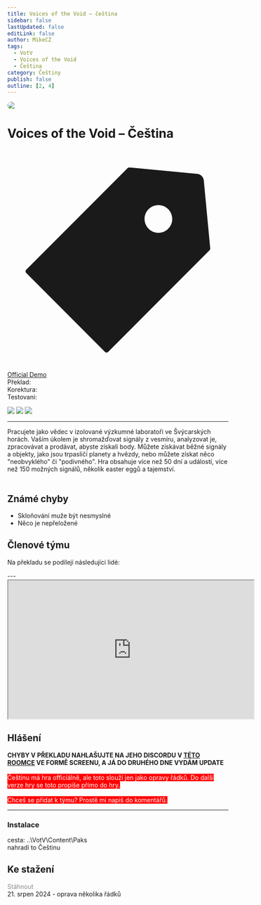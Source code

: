 ```yaml
---
title: Voices of the Void – čeština
sidebar: false
lastUpdated: false
editLink: false
author: MikeCZ
tags:
  - VotV
  - Voices of the Void
  - Čeština
category: Češtiny
publish: false
outline: [2, 4]
---
```

<script setup lang="ts">
const people = {
  lead: [
    { name: "MikeCZ", role: "Vedení projektu"}
  ],
  l10n: [
    { name: "Hopes", role: "Překlad, Korektura"},
    { name: "Redpomp55", role: "Překlad"},
    { name: "Metroxx", role: "Překlad"},
  ],
  support: [
    { name: "termit", role: "Technika, fonty"},
  ],
  partners: [
    { name: "RTHWLDN", role: "Mediální partner", url: "https://rothwellden.art"},
    { name: "Sterakdary", role: "Promo", url: "https://sterakdary.cz"}
  ]
};
</script>

<div style="border-radius: 16px; overflow: hidden; margin-bottom: 16px;">
  <img src="https://cdn2.steamgriddb.com/hero_thumb/217831965d021a41b6d1c8525748d334.jpg">
</div> 

# Voices of the Void – Čeština 
<div class="page-tag-info" aria-label="Tag🏷" data-balloon-pos="up">
<svg xmlns="http://www.w3.org/2000/svg" class="icon tag-icon" viewBox="0 0 1024 1024" fill="currentColor" aria-label="tag icon" name="tag"><path d="M939.902 458.563L910.17 144.567c-1.507-16.272-14.465-29.13-30.737-30.737L565.438 84.098h-.402c-3.215 0-5.726 1.005-7.634 2.913l-470.39 470.39a10.004 10.004 0 000 14.164l365.423 365.424c1.909 1.908 4.42 2.913 7.132 2.913s5.223-1.005 7.132-2.913l470.39-470.39c2.01-2.11 3.014-5.023 2.813-8.036zm-240.067-72.121c-35.458 0-64.286-28.828-64.286-64.286s28.828-64.285 64.286-64.285 64.286 28.828 64.286 64.285-28.829 64.286-64.286 64.286z"></path></svg>
<div style="max-width: 600px" class="tag-custom page-tag-item">
<a href="" class="tyrkys">
<el-tag type="warning" effect="light">Official</el-tag>
</a>
<a href="" class="purple">
<el-tag type="warning" effect="light">Demo</el-tag>
</a></div></div> 

<div class="stavpr prog-custom" style="display: flex; align-items: center; column-gap: 12px">
  <div class="infopr">Překlad:</div>
  <div class="progpr" style="flex: 1"><el-progress :percentage="100" :stroke-width="18" :text-inside="true" status="success" striped /></div>
</div>
<div class="stavpr prog-custom" style="display: flex; align-items: center; column-gap: 12px">
  <div class="infopr">Korektura:</div>
  <div class="progpr" style="flex: 1"><el-progress :percentage="97" :stroke-width="18" :text-inside="true" status="warning" striped /></div>
</div>
<div class="stavpr prog-custom" style="display: flex; align-items: center; column-gap: 12px">
  <div class="infopr">Testovani:</div>
  <div class="progpr" style="flex: 1"><el-progress :percentage="90" :stroke-width="18" :text-inside="true" status="primary" striped /></div>
</div>
    
![](https://img.shields.io/badge/herní%20klient-itch.io-grey?style=for-the-badge) 
![](https://img.shields.io/badge/verze%20hry-0.8.2-grey?style=for-the-badge) 
![](https://img.shields.io/badge/verze%20překladu-0.8.2-grey?style=for-the-badge)

------------
Pracujete jako vědec v izolované výzkumné laboratoři ve Švýcarských horách. Vaším úkolem je shromažďovat signály z vesmíru, analyzovat je, zpracovávat a prodávat, abyste získali body. Můžete získávat běžné signály a objekty, jako jsou trpasličí planety a hvězdy, nebo můžete získat něco "neobvyklého" či "podivného". Hra obsahuje více než 50 dní a událostí, více než 150 možných signálů, několik easter eggů a tajemství.<br /><br />

## Známé chyby
- Skloňování muže být nesmyslné
- Něco je nepřeložené 

## Členové týmu

Na překladu se podílejí následující lidé:

<PTeamMembers :members="people.lead" />

<PTeamMembers :members="people.l10n" />

<PTeamMembers :members="people.support" />

<PTeamMembers :members="people.partners" />
---
<div class="video-container">
<iframe width="560" height="315" src="https://www.youtube.com/embed/videoseries?si=63Jv5EeacLCH1Y1J&amp;list=PLDyEBUIwzAFAVOYZCfhwj9IQhT1xPI_0T" frameborder="1" allow="accelerometer; autoplay; clipboard-write; encrypted-media; gyroscope; picture-in-picture" allowfullscreen></iframe>
</div>

## Hlášení
**CHYBY V PŘEKLADU NAHLAŠUJTE NA JEHO DISCORDU V [TÉTO ROOMCE](https://discord.com/channels/512287844258021376/1213827086708379688) VE FORMĚ SCREENU, A JÁ DO DRUHÉHO DNE VYDÁM UPDATE**
<br><br>
<span style="background:red;color:white;">Češtinu má hra officiálně, ale toto slouží jen jako opravy řádků. Do další verze hry se toto propíše přímo do hry.</span><br><br>
<span style="background:red;color:white;">Chceš se přidat k týmu? Prostě mi napiš do komentářů.</span>

---
### Instalace
cesta: ..\VotV\Content\Paks <br />
nahradí to Češtinu

## Ke stažení
<a target="_self" class="disabled">Stáhnout</a> <br>
21. srpen 2024 - oprava několika řádků

<el-divider />
<!-- https://www.dropbox.com/scl/fi/ktf9o7xv1obk74z3thyqo/VotV_Czech.7z?rlkey=qtgj5tggxnej92s8bgm5qxqms&st=ncz80j55&dl=1 -->

<style>
.disabled{
  cursor: not-allowed;
  opacity: 0.5;
}
</style>


